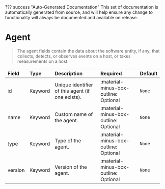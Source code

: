 ??? success "Auto-Generated Documentation"
    This set of documentation is automatically generated from source, and will help ensure any change to functionality will always be documented and available on release.

# Agent

> The agent fields contain the data about the software entity, if any, that collects, detects, or observes events on a host, or takes measurements on a host.

| Field | Type | Description | Required | Default |
| :--- | :--- | :--- | :--- | :--- |
| id | Keyword | Unique identifier of this agent (if one exists). | :material-minus-box-outline: Optional | `None` |
| name | Keyword | Custom name of the agent. | :material-minus-box-outline: Optional | `None` |
| type | Keyword | Type of the agent. | :material-minus-box-outline: Optional | `None` |
| version | Keyword | Version of the agent. | :material-minus-box-outline: Optional | `None` |
